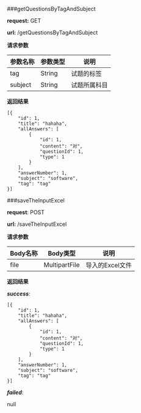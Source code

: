 ###getQuestionsByTagAndSubject

**request:**  GET   

**url:** /getQuestionsByTagAndSubject

**请求参数**

| 参数名称    | 参数类型   | 说明     |
| ------- | ------ | ------ |
| tag     | String | 试题的标签  |
| subject | String | 试题所属科目 |

**返回结果**

    [{
        "id": 1,
        "title": "hahaha",
        "allAnswers": [
            {
                "id": 1,
                "content": "对",
                "questionId": 1,
                "type": 1
            }
        ],
        "answerNumber": 1,
        "subject": "software",
        "tag": "tag"
    }]


###saveTheInputExcel

**request**: POST

**url:** /saveTheInputExcel

**请求参数**

| Body名称 | Body类型        | 说明         |
| ------ | ------------- | ---------- |
| file   | MultipartFile | 导入的Excel文件 |

**返回结果**

***success***:

```
[{
    "id": 1,
    "title": "hahaha",
    "allAnswers": [
        {
            "id": 1,
            "content": "对",
            "questionId": 1,
            "type": 1
        }
    ],
    "answerNumber": 1,
    "subject": "software",
    "tag": "tag"
}]
```

***failed***:

null

